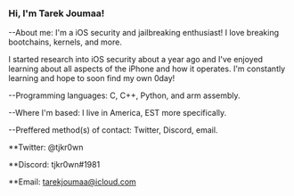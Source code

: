### Hi, I'm Tarek Joumaa!

--About me: I'm a iOS security and jailbreaking enthusiast! I love breaking bootchains, kernels, and more.

I started research into iOS security about a year ago and I've enjoyed learning about all aspects of the iPhone and how it operates.
I'm constantly learning and hope to soon find my own 0day!

--Programming languages: C, C++, Python, and arm assembly.

--Where I'm based: I live in America, EST more specifically.

--Preffered method(s) of contact: Twitter, Discord, email.

**Twitter: @tjkr0wn

**Discord: tjkr0wn#1981

**Email: tarekjoumaa@icloud.com
